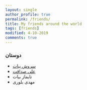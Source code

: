 ```yaml
---
layout: single
author_profile: true
permalink: /friends/
title: My friends around the world
tags: [friends]
modified: 4-10-2019
comments: true
---
```


### دوستان
* [سروش بیات](http://t.me/soroushbayat)
* [علی صداقت](http://t.me/aliesca2006)
* تایماز بیات
* مهدی بلوری



